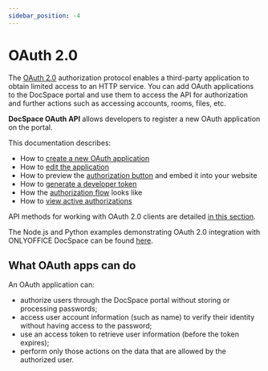 ```yaml
---
sidebar_position: -4
---
```


# OAuth 2.0

The [OAuth 2.0](https://datatracker.ietf.org/doc/html/rfc6749) authorization protocol enables a third-party application to obtain limited access to an HTTP service. You can add OAuth applications to the DocSpace portal and use them to access the API for authorization and further actions such as accessing accounts, rooms, files, etc.

**DocSpace OAuth API** allows developers to register a new OAuth application on the portal. 

This documentation describes:

- How to [create a new OAuth application](creating-oauth-app.md)
- How to [edit the application](editing-oauth-app.md)
- How to preview the [authorization button](auth-button.md) and embed it into your website
- How to [generate a developer token](developer-token.md)
- How the [authorization flow](authorization-flow.md) looks like
- How to [view active authorizations](viewing-active-authorizations.md)

API methods for working with OAuth 2.0 clients are detailed [in this section](../../../../../docspace/api-backend/usage-api/authorize-o-auth.api.mdx).

The Node.js and Python examples demonstrating OAuth 2.0 integration with ONLYOFFICE DocSpace can be found [here](https://github.com/ONLYOFFICE/docspace-samples/tree/develop/oauth2).

## What OAuth apps can do

An OAuth application can:

- authorize users through the DocSpace portal without storing or processing passwords;
- access user account information (such as name) to verify their identity without having access to the password;
- use an access token to retrieve user information (before the token expires);
- perform only those actions on the data that are allowed by the authorized user.
